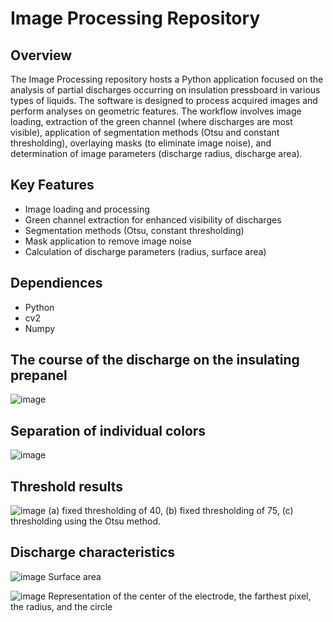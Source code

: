 # Image Processing Repository

## Overview
The Image Processing repository hosts a Python application focused on the analysis of partial discharges occurring on insulation pressboard in various types of liquids. The software is designed to process acquired images and perform analyses on geometric features. The workflow involves image loading, extraction of the green channel (where discharges are most visible), application of segmentation methods (Otsu and constant thresholding), overlaying masks (to eliminate image noise), and determination of image parameters (discharge radius, discharge area).

## Key Features
- Image loading and processing
- Green channel extraction for enhanced visibility of discharges
- Segmentation methods (Otsu, constant thresholding)
- Mask application to remove image noise
- Calculation of discharge parameters (radius, surface area)

## Dependiences
- Python
- cv2
- Numpy

## The course of the discharge on the insulating prepanel
![image](https://github.com/MaciejStrzelczyk/ImageProcessing/assets/94145559/59e46bfd-f5a8-4bd2-bba3-b3cecfbfc74e)

## Separation of individual colors
![image](https://github.com/MaciejStrzelczyk/ImageProcessing/assets/94145559/174a0e15-4f34-4618-ae18-c7b949db4c9b)

## Threshold results
![image](https://github.com/MaciejStrzelczyk/ImageProcessing/assets/94145559/b7331234-0040-446f-ba5e-cf7f1ae11711)
(a) fixed thresholding of 40, (b) fixed thresholding of 75, (c) thresholding using the Otsu method.

## Discharge characteristics
![image](https://github.com/MaciejStrzelczyk/ImageProcessing/assets/94145559/148d8f98-1bbb-4d5e-969a-34e5a797bad8)
Surface area


![image](https://github.com/MaciejStrzelczyk/ImageProcessing/assets/94145559/721cfee6-efeb-43ba-9d76-e7eb1813212b)
Representation of the center of the electrode, the farthest pixel, the radius, and the circle



